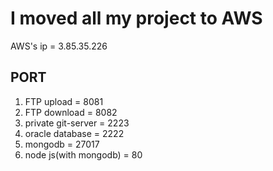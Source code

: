 I moved all my project to AWS
==================================

AWS's ip = 3.85.35.226 

PORT
--------
  
  1. FTP upload = 8081
  2. FTP download = 8082
  3. private git-server = 2223
  4. oracle database = 2222
  5. mongodb = 27017
  6. node js(with mongodb) = 80
  
 
